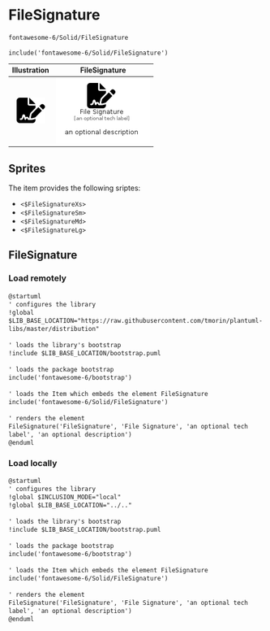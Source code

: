 # FileSignature


```text
fontawesome-6/Solid/FileSignature
```

```text
include('fontawesome-6/Solid/FileSignature')
```



| Illustration | FileSignature |
| :---: | :---: |
| ![illustration for Illustration](../../fontawesome-6/Solid/FileSignature.png) | ![illustration for FileSignature](../../fontawesome-6/Solid/FileSignature.Local.png) |



## Sprites
The item provides the following sriptes:

- `<$FileSignatureXs>`
- `<$FileSignatureSm>`
- `<$FileSignatureMd>`
- `<$FileSignatureLg>`





## FileSignature

### Load remotely
```plantuml
@startuml
' configures the library
!global $LIB_BASE_LOCATION="https://raw.githubusercontent.com/tmorin/plantuml-libs/master/distribution"

' loads the library's bootstrap
!include $LIB_BASE_LOCATION/bootstrap.puml

' loads the package bootstrap
include('fontawesome-6/bootstrap')

' loads the Item which embeds the element FileSignature
include('fontawesome-6/Solid/FileSignature')

' renders the element
FileSignature('FileSignature', 'File Signature', 'an optional tech label', 'an optional description')
@enduml
```

### Load locally
```plantuml
@startuml
' configures the library
!global $INCLUSION_MODE="local"
!global $LIB_BASE_LOCATION="../.."

' loads the library's bootstrap
!include $LIB_BASE_LOCATION/bootstrap.puml

' loads the package bootstrap
include('fontawesome-6/bootstrap')

' loads the Item which embeds the element FileSignature
include('fontawesome-6/Solid/FileSignature')

' renders the element
FileSignature('FileSignature', 'File Signature', 'an optional tech label', 'an optional description')
@enduml
```

